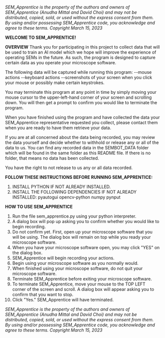 
_SEM_Apprentice is the property of the authors and owners of SEM_Apprentice (Anudha Mittal and David Choi) and may not be distributed, copied, sold, or used without the express consent from them.  By using and/or possessing SEM_Apprentice code, you acknowledge and agree to these terms.  Copyright March 15, 2023_

__WELCOME TO SEM_APPRENTICE!__

**OVERVIEW**
Thank you for participating in this project to collect data that will be used to train an AI model which we hope will improve the experience of operating SEMs in the future.  As such, the program is designed to capture certain data as you operate your microscope software.  

The following data will be captured while running this program:
    --mouse actions
    --keyboard actions
    --screenshots of your screen when you click your mouse or possibly make certain keystrokes.

You may terminate this program at any point in time by simply moving your mouse cursor to the upper-left-hand corner of your screen and scrolling down.  You will then get a prompt to confirm you would like to terminate the program.

When you have finished using the program and have collected the data your SEM_Apprentice representative requested you collect, please contact them when you are ready to have them retrieve your data.

If you are at all concerned about the data being recorded, you may review the data yourself and decide whether to withhold or release any or all of the data to us.  You can find any recorded data in the SEMBOT_DATA folder which will be found in the same folder as this README file.  If there is no folder, that means no data has been collected.    

You have the right to not release to us any or all data recorded.


**FOLLOW THESE INSTRUCTIONS BEFORE RUNNING SEM_APPRENTICE:**

1. INSTALL PYTHON IF NOT ALREADY INSTALLED.
2. INSTALL THE FOLLOWING DEPENDENCIES IF NOT ALREADY INSTALLED:
    pyautogui
    opencv-python
    numpy
    pynput


**HOW TO USE SEM_APPRENTICE**

1. Run the file sem_apprentice.py using your python interpreter.
2. A dialog box will pop up asking you to confirm whether you would like to begin recording.  
3. Do not confirm yet.  First, open up your microscope software that you will be using. The dialog box will remain on top while you ready your microscope software.  
4. When you have your microscope software open, you may click "YES" on the dialog box. 
3. SEM_Apprentice will begin recording your actions.
4. Begin using your microscope software as you normally would.
5. When finished using your microscope software, do not quit your microscope software.
6. Terminate SEM_Apprentice before exiting your microscope software.
7. To terminate SEM_Apprentice, move your mouse to the TOP LEFT corner of the screen and scroll.  A dialog box will appear asking you to confirm that you want to stop.
8. Click "Yes."  SEM_Apprentice will have terminated.

_SEM_Apprentice is the property of the authors and owners of SEM_Apprentice (Anudha Mittal and David Choi) and may not be distributed, copied, sold, or used without the express consent from them.  By using and/or possessing SEM_Apprentice code, you acknowledge and agree to these terms.  Copyright March 15, 2023_
